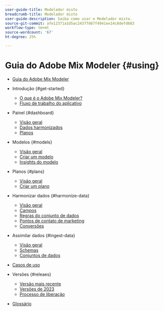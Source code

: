 ```yaml
---
user-guide-title: Modelador misto
breadcrumb-title: Modelador misto
user-guide-description: Saiba como usar o Modelador misto.
source-git-commit: afe12371a1d5ac24377d67f4941ee14c8defd683
workflow-type: tm+mt
source-wordcount: '67'
ht-degree: 25%

---
```



# Guia do Adobe Mix Modeler {#using}

+ [Guia do Adobe Mix Modeler](overview.md)

+ Introdução {#get-started}
   + [O que é o Adobe Mix Modeler?](get-started/about.md)
   + [Fluxo de trabalho do aplicativo](get-started/workflow.md)

+ Painel {#dashboard}
   + [Visão geral](dashboard/overview.md)
   + [Dados harmonizados](dashboard/harmonized-data.md)
   + [Planos](dashboard/plans.md)

+ Modelos {#models}
   + [Visão geral](models/overview.md)
   + [Criar um modelo](models/create.md)
   + [Insights do modelo](models/insights.md)

+ Planos {#plans}
   + [Visão geral](plans/overview.md)
   + [Criar um plano](plans/create.md)

+ Harmonizar dados {#harmonize-data}
   + [Visão geral](harmonize-data/overview.md)
   + [Campos](harmonize-data/fields.md)
   + [Regras do conjunto de dados](harmonize-data/dataset-rules.md)
   + [Pontos de contato de marketing](harmonize-data/marketing-touchpoints.md)
   + [Conversões](harmonize-data/conversions.md)

+ Assimilar dados {#ingest-data}
   + [Visão geral](ingest-data/overview.md)
   + [Schemas](ingest-data/schemas.md)
   + [Conjuntos de dados](ingest-data/datasets.md)

+ [Casos de uso](use-cases.md)


<!-- Admin integration with AEP not part of first release

+ Administration {#administration}
  + [Overview](administration/overview.md)
  + [Policies](administration/policies.md)
  + [Audits](administration/audits.md)
  
-->


+ Versões {#releaes}
   + [Versão mais recente](releases/latest.md)
   + [Versões de 2023](releases/2023.md)
   + [Processo de liberação](releases/releases.md)

+ [Glossário](glossary.md)

